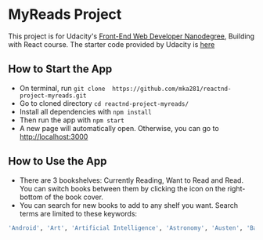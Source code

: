# MyReads Project

This project is for Udacity's [Front-End Web Developer Nanodegree](https://www.udacity.com/course/front-end-web-developer-nanodegree--nd001), Building with React course. The starter code provided by Udacity is [here](https://github.com/udacity/reactnd-project-myreads-starter)


## How to Start the App
* On terminal, run `git clone  https://github.com/mka281/reactnd-project-myreads.git`
* Go to cloned directory `cd reactnd-project-myreads/`
* Install all dependencies with `npm install`
* Then run the app with `npm start`
* A new page will automatically open. Otherwise, you can go to  [http://localhost:3000](http://localhost:3000)

## How to Use the App
* There are 3 bookshelves: Currently Reading, Want to Read and Read. You can switch books between them by clicking the icon on the right-bottom of the book cover.
* You can search for new books to add to any shelf you want. Search terms are limited to these keywords:

```bash
'Android', 'Art', 'Artificial Intelligence', 'Astronomy', 'Austen', 'Baseball', 'Basketball', 'Bhagat', 'Biography', 'Brief', 'Business', 'Camus', 'Cervantes', 'Christie', 'Classics', 'Comics', 'Cook', 'Cricket', 'Cycling', 'Desai', 'Design', 'Development', 'Digital Marketing', 'Drama', 'Drawing', 'Dumas', 'Education', 'Everything', 'Fantasy', 'Film', 'Finance', 'First', 'Fitness', 'Football', 'Future', 'Games', 'Gandhi', 'Homer', 'Horror', 'Hugo', 'Ibsen', 'Journey', 'Kafka', 'King', 'Lahiri', 'Larsson', 'Learn', 'Literary Fiction', 'Make', 'Manage', 'Marquez', 'Money', 'Mystery', 'Negotiate', 'Painting', 'Philosophy', 'Photography', 'Poetry', 'Production', 'Programming', 'React', 'Redux', 'River', 'Robotics', 'Rowling', 'Satire', 'Science Fiction', 'Shakespeare', 'Singh', 'Swimming', 'Tale', 'Thrun', 'Time', 'Tolstoy', 'Travel', 'Ultimate', 'Virtual Reality', 'Web Development', 'iOS'
```
